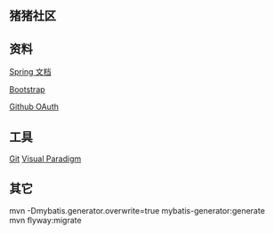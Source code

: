 ## 猪猪社区

## 资料
[Spring 文档](https://spring.io/guides)

[Bootstrap](https://v3.bootcss.com/getting-started/)

[Github OAuth](https://docs.github.com/en/developers/apps/building-oauth-apps/creating-an-oauth-app)

## 工具
[Git](https://git-scm.com/download)
[Visual Paradigm](https://www.visual-paradigm.com)


## 其它
mvn -Dmybatis.generator.overwrite=true mybatis-generator:generate  
mvn flyway:migrate




